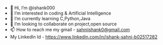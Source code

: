 - 👋 Hi, I’m @ishank000
- 👀 I’m interested in coding & Artificial Intelligence 
- 🌱 I’m currently learning C,Python,Java
- 💞️ I’m looking to collaborate on project,open source
- 📫 How to reach me my gmail - sahniishank0@gmail.com
- My LinkedIn Id - https://www.linkedin.com/in/ishank-sahni-b02517282

<!---
ishank000/ishank000 is a ✨ special ✨ repository because its `README.md` (this file) appears on your GitHub profile.
You can click the Preview link to take a look at your changes.
--->
